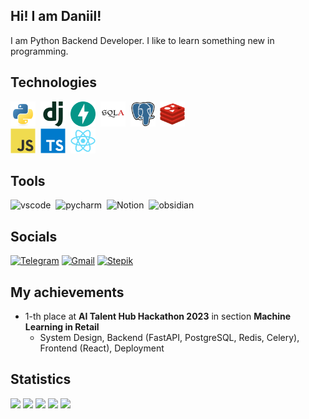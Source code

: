 ## Hi! I am Daniil!
I am Python Backend Developer. I like to learn something new in programming.

## Technologies

<div>
  <img src="https://github.com/devicons/devicon/blob/master/icons/python/python-original.svg" title="python" alt="python" width="40" height="40"/>&nbsp;
  <img src="https://github.com/devicons/devicon/blob/master/icons/django/django-plain.svg" title="django" alt="django" width="40" height="40"/>&nbsp;
  <img src="https://github.com/devicons/devicon/blob/master/icons/fastapi/fastapi-original.svg" title="fastapi" alt="fastapi" width="40" height="40"/>&nbsp;
  <img src="https://github.com/devicons/devicon/blob/master/icons/sqlalchemy/sqlalchemy-original.svg" title="sqlalchemy" alt="sqlalchemy" width="40" height="40"/>&nbsp;
  <img src="https://github.com/devicons/devicon/blob/master/icons/postgresql/postgresql-original.svg" title="postgresql" alt="postgresql" width="40" height="40"/>&nbsp;
  <img src="https://github.com/devicons/devicon/blob/master/icons/redis/redis-original.svg" title="redis" alt="redis" width="40" height="40"/>&nbsp;
</div>
<div>
  <img src="https://github.com/devicons/devicon/blob/master/icons/javascript/javascript-original.svg" title="javascript" alt="javascript" width="40" height="40"/>&nbsp;
  <img src="https://github.com/devicons/devicon/blob/master/icons/typescript/typescript-original.svg" title="typescript" alt="typescript" width="40" height="40"/>&nbsp;
  <img src="https://github.com/devicons/devicon/blob/master/icons/react/react-original.svg" title="reactjs" alt="reactjs" width="40" height="40"/>&nbsp;
</div>
  
## Tools
<div>
  <img src="https://avatars.mds.yandex.net/get-entity_search/5631834/551847692/S122x122Fit_2x" title="vscode" alt="vscode" width="40" height="40"/>&nbsp;
  <img src="https://avatars.mds.yandex.net/get-entity_search/52698/226735015/S122x122Fit_2x" title="pycharm" alt="pycharm" width="40" height="40"/>&nbsp;
  <img src="https://upload.wikimedia.org/wikipedia/commons/e/e9/Notion-logo.svg" title="Notion" alt="Notion" width="40" height="40"/>&nbsp;
  <img src="https://avatars.mds.yandex.net/get-entity_search/1948726/605274720/S122x122Fit_2x" title="obsidian" alt="obsidian" width="40" height="40"/>&nbsp;
</div>


## Socials
[![Telegram](https://img.shields.io/badge/-Telegram-20232A?style=for-the-badge&logo=telegram&logoColor=61DAFB)](https://t.me/daniilsolovjev)
[![Gmail](https://img.shields.io/badge/-Gmail-20232A?style=for-the-badge&logo=gmail&logoColor=61DAFB)](mailto:daniil.solo1723@gmail.com)
[![Stepik](https://img.shields.io/badge/-Stepik-20232A?style=for-the-badge&logo=simkl&logoColor=61DAFB)](https://stepik.org/users/273475945)

## My achievements
- 1-th place at __AI Talent Hub Hackathon 2023__ in section __Machine Learning in Retail__ 
  - System Design, Backend (FastAPI, PostgreSQL, Redis, Celery), Frontend (React), Deployment

## Statistics
![](https://github-profile-summary-cards.vercel.app/api/cards/profile-details?username=daniil-solo&theme=react)
![](https://github-profile-summary-cards.vercel.app/api/cards/most-commit-language?username=daniil-solo&theme=react)
![](https://github-profile-summary-cards.vercel.app/api/cards/repos-per-language?username=daniil-solo&theme=react)
![](https://github-profile-summary-cards.vercel.app/api/cards/stats?username=daniil-solo&theme=react)
![](https://github-profile-summary-cards.vercel.app/api/cards/productive-time?username=daniil-solo&theme=react)
